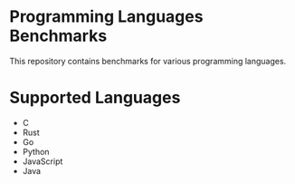 # Programming Languages Benchmarks

This repository contains benchmarks for various programming languages.

# Supported Languages

- C
- Rust
- Go
- Python
- JavaScript
- Java
